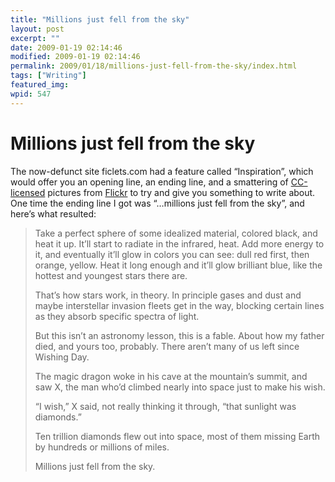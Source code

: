 ```yaml
---
title: "Millions just fell from the sky"
layout: post
excerpt: ""
date: 2009-01-19 02:14:46
modified: 2009-01-19 02:14:46
permalink: 2009/01/18/millions-just-fell-from-the-sky/index.html
tags: ["Writing"]
featured_img: 
wpid: 547
---
```


# Millions just fell from the sky

The now-defunct site ficlets.com had a feature called “Inspiration”, which would offer you an opening line, an ending line, and a smattering of [CC-licensed](http://creativecommons.org/) pictures from [Flickr](http://flickr.com/) to try and give you something to write about. One time the ending line I got was “…millions just fell from the sky”, and here’s what resulted:

> Take a perfect sphere of some idealized material, colored black, and heat it up. It’ll start to radiate in the infrared, heat. Add more energy to it, and eventually it’ll glow in colors you can see: dull red first, then orange, yellow. Heat it long enough and it’ll glow brilliant blue, like the hottest and youngest stars there are.
> 
> That’s how stars work, in theory. In principle gases and dust and maybe interstellar invasion fleets get in the way, blocking certain lines as they absorb specific spectra of light.
> 
> But this isn’t an astronomy lesson, this is a fable. About how my father died, and yours too, probably. There aren’t many of us left since Wishing Day.
> 
> The magic dragon woke in his cave at the mountain’s summit, and saw X, the man who’d climbed nearly into space just to make his wish.
> 
> “I wish,” X said, not really thinking it through, “that sunlight was diamonds.”
> 
> Ten trillion diamonds flew out into space, most of them missing Earth by hundreds or millions of miles.
> 
> Millions just fell from the sky.